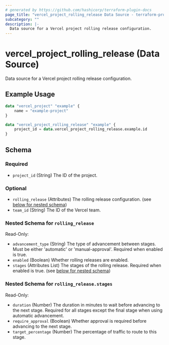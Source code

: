 ```yaml
---
# generated by https://github.com/hashicorp/terraform-plugin-docs
page_title: "vercel_project_rolling_release Data Source - terraform-provider-vercel"
subcategory: ""
description: |-
  Data source for a Vercel project rolling release configuration.
---
```


# vercel_project_rolling_release (Data Source)

Data source for a Vercel project rolling release configuration.

## Example Usage

```terraform
data "vercel_project" "example" {
	name = "example-project"
}

data "vercel_project_rolling_release" "example" {
	project_id = data.vercel_project_rolling_release.example.id
}
```

<!-- schema generated by tfplugindocs -->
## Schema

### Required

- `project_id` (String) The ID of the project.

### Optional

- `rolling_release` (Attributes) The rolling release configuration. (see [below for nested schema](#nestedatt--rolling_release))
- `team_id` (String) The ID of the Vercel team.

<a id="nestedatt--rolling_release"></a>
### Nested Schema for `rolling_release`

Read-Only:

- `advancement_type` (String) The type of advancement between stages. Must be either 'automatic' or 'manual-approval'. Required when enabled is true.
- `enabled` (Boolean) Whether rolling releases are enabled.
- `stages` (Attributes List) The stages of the rolling release. Required when enabled is true. (see [below for nested schema](#nestedatt--rolling_release--stages))

<a id="nestedatt--rolling_release--stages"></a>
### Nested Schema for `rolling_release.stages`

Read-Only:

- `duration` (Number) The duration in minutes to wait before advancing to the next stage. Required for all stages except the final stage when using automatic advancement.
- `require_approval` (Boolean) Whether approval is required before advancing to the next stage.
- `target_percentage` (Number) The percentage of traffic to route to this stage.
